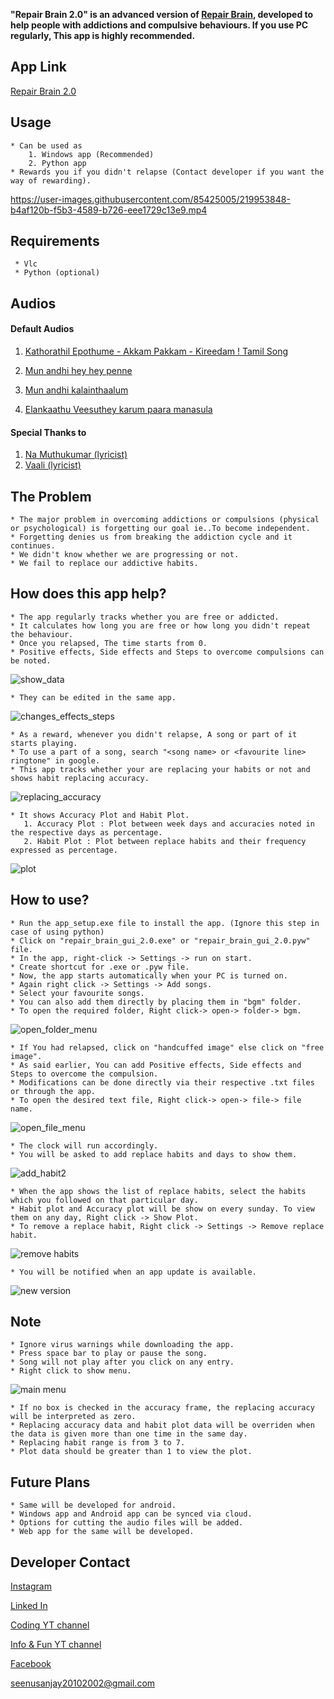 **"Repair Brain 2.0" is an advanced version of [Repair Brain](https://github.com/yrzgithub/Repair-Brain), developed to help people with addictions and compulsive behaviours.
If you use PC regularly, This app is highly recommended.**

## App Link
[Repair Brain 2.0](https://drive.google.com/file/d/1wGgTza55aXFnD5N5lz_8zNoqwFzYIVPV/view?usp=sharing)


## Usage

    * Can be used as 
        1. Windows app (Recommended)
        2. Python app
    * Rewards you if you didn't relapse (Contact developer if you want the way of rewarding).
    

https://user-images.githubusercontent.com/85425005/219953848-b4af120b-f5b3-4589-b726-eee1729c13e9.mp4
    
    
## Requirements
     * Vlc
     * Python (optional)
 
## Audios

#### Default Audios

1. [Kathorathil Epothume - Akkam Pakkam - Kireedam ! Tamil Song](https://drive.google.com/file/d/1AdTOdhL-PsDkJxr4BB_bwCpzX6jnicnb/view?usp=share_link)

2. [Mun andhi hey hey penne](https://drive.google.com/file/d/1fF9IBlgqaG16cdYfZP3x4HF7gqWhArh-/view?usp=share_link)

3. [Mun andhi kalainthaalum](https://drive.google.com/file/d/1_8ow1JTToVVZfZUxooLsFMMO9wNqEj0x/view?usp=share_link)

4. [Elankaathu Veesuthey karum paara manasula](https://drive.google.com/file/d/15taJYkQjMAiqnZ6tK_uWy_wR1LcClJ3d/view?usp=share_link)

#### Special Thanks to 

1. [Na Muthukumar (lyricist)](https://en.wikipedia.org/wiki/Na._Muthukumar)
2. [Vaali (lyricist)](https://en.wikipedia.org/wiki/Vaali_(poet))

## The Problem

    * The major problem in overcoming addictions or compulsions (physical or psychological) is forgetting our goal ie..To become independent.
    * Forgetting denies us from breaking the addiction cycle and it continues.
    * We didn't know whether we are progressing or not.
    * We fail to replace our addictive habits.

## How does this app help?

    * The app regularly tracks whether you are free or addicted.
    * It calculates how long you are free or how long you didn't repeat the behaviour.
    * Once you relapsed, The time starts from 0.
    * Positive effects, Side effects and Steps to overcome compulsions can be noted.
![show_data](https://user-images.githubusercontent.com/85425005/216750748-05434603-5ea4-4cb6-8d6a-acdefd8eb579.jpg)

    * They can be edited in the same app.
![changes_effects_steps](https://user-images.githubusercontent.com/85425005/216750763-54606ec4-8afb-4890-8d68-fa72bcf36358.jpg)

    * As a reward, whenever you didn't relapse, A song or part of it starts playing.
    * To use a part of a song, search "<song name> or <favourite line> ringtone" in google.
    * This app tracks whether your are replacing your habits or not and shows habit replacing accuracy.
![replacing_accuracy](https://user-images.githubusercontent.com/85425005/219947228-65a813f3-e9f1-46fb-8c08-4b093b7d03a6.jpg)

    * It shows Accuracy Plot and Habit Plot.
       1. Accuracy Plot : Plot between week days and accuracies noted in the respective days as percentage.
       2. Habit Plot : Plot between replace habits and their frequency expressed as percentage.
 ![plot](https://user-images.githubusercontent.com/85425005/219947451-4c2a7521-7cf8-447b-9829-7847e2c62715.png)


## How to use?

    * Run the app_setup.exe file to install the app. (Ignore this step in case of using python)
    * Click on "repair_brain_gui_2.0.exe" or "repair_brain_gui_2.0.pyw" file.
    * In the app, right-click -> Settings -> run on start.
    * Create shortcut for .exe or .pyw file.
    * Now, the app starts automatically when your PC is turned on.
    * Again right click -> Settings -> Add songs.
    * Select your favourite songs.
    * You can also add them directly by placing them in "bgm" folder.
    * To open the required folder, Right click-> open-> folder-> bgm.
![open_folder_menu](https://user-images.githubusercontent.com/85425005/220936494-873c98a4-f752-45e8-942b-b0ec011adc3f.jpg)

    * If You had relapsed, click on "handcuffed image" else click on "free image".
    * As said earlier, You can add Positive effects, Side effects and Steps to overcome the compulsion. 
    * Modifications can be done directly via their respective .txt files or through the app.
    * To open the desired text file, Right click-> open-> file-> file name.
![open_file_menu](https://user-images.githubusercontent.com/85425005/220935985-5e695ccd-1a57-4f9f-a18c-dc4fc1d14f76.jpg)

    * The clock will run accordingly. 
    * You will be asked to add replace habits and days to show them.
![add_habit2](https://user-images.githubusercontent.com/85425005/219949881-5155a083-9ef7-422d-9152-dde309eebb6a.jpg)

    * When the app shows the list of replace habits, select the habits which you followed on that particular day.
    * Habit plot and Accuracy plot will be show on every sunday. To view them on any day, Right click -> Show Plot.
    * To remove a replace habit, Right click -> Settings -> Remove replace habit.
![remove habits](https://user-images.githubusercontent.com/85425005/219949816-61730899-9d24-4d09-8439-554f66834a5f.jpg)

    * You will be notified when an app update is available. 
![new version](https://user-images.githubusercontent.com/85425005/220839993-5c0a2755-0f28-46f0-ba08-d9cb87b73f46.jpg)


## Note
  
    * Ignore virus warnings while downloading the app.
    * Press space bar to play or pause the song.
    * Song will not play after you click on any entry.
    * Right click to show menu.
![main menu](https://user-images.githubusercontent.com/85425005/220937115-54ca0293-bac0-4eae-b6eb-601f88279d2a.jpg)

    * If no box is checked in the accuracy frame, the replacing accuracy will be interpreted as zero.
    * Replacing accuracy data and habit plot data will be overriden when the data is given more than one time in the same day.
    * Replacing habit range is from 3 to 7.
    * Plot data should be greater than 1 to view the plot.
    
    
## Future Plans

    * Same will be developed for android.
    * Windows app and Android app can be synced via cloud.
    * Options for cutting the audio files will be added.
    * Web app for the same will be developed.


## Developer Contact

[Instagram](https://www.instagram.com/alpha_yr/)

[Linked In](https://www.linkedin.com/in/sanjay-kumar-y-r-6a88b6207/)

[Coding YT channel](https://www.youtube.com/channel/UCPOkSZ7GGwgVjVQqP2MjviA)

[Info & Fun YT channel](https://www.youtube.com/channel/UC6wZDLRN5RPimxqIdoR6g_g)

[Facebook](https://www.facebook.com/y.r.kumar.1232)

<seenusanjay20102002@gmail.com>
